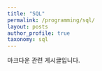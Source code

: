 ```yaml
---
title: "SQL"
permalink: /programming/sql/
layout: posts
author_profile: true
taxonomy: sql
---
```


마크다운 관련 게시글입니다.